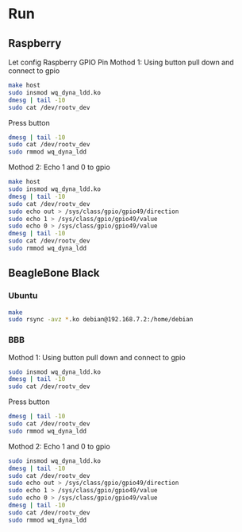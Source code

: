 # Run
## Raspberry
Let config Raspberry GPIO Pin
Mothod 1: Using button pull down and connect to gpio
```bash
make host
sudo insmod wq_dyna_ldd.ko
dmesg | tail -10
sudo cat /dev/rootv_dev
```
Press button
```bash
dmesg | tail -10
sudo cat /dev/rootv_dev
sudo rmmod wq_dyna_ldd
```
Mothod 2: Echo 1 and 0 to gpio
```bash
make host
sudo insmod wq_dyna_ldd.ko
dmesg | tail -10
sudo cat /dev/rootv_dev
sudo echo out > /sys/class/gpio/gpio49/direction
sudo echo 1 > /sys/class/gpio/gpio49/value
sudo echo 0 > /sys/class/gpio/gpio49/value
dmesg | tail -10
sudo cat /dev/rootv_dev
sudo rmmod wq_dyna_ldd
```
## BeagleBone Black
### Ubuntu
```bash
make
sudo rsync -avz *.ko debian@192.168.7.2:/home/debian
```
### BBB
Mothod 1: Using button pull down and connect to gpio
```bash
sudo insmod wq_dyna_ldd.ko
dmesg | tail -10
sudo cat /dev/rootv_dev
```
Press button
```bash
dmesg | tail -10
sudo cat /dev/rootv_dev
sudo rmmod wq_dyna_ldd
```
Mothod 2: Echo 1 and 0 to gpio
```bash
sudo insmod wq_dyna_ldd.ko
dmesg | tail -10
sudo cat /dev/rootv_dev
sudo echo out > /sys/class/gpio/gpio49/direction
sudo echo 1 > /sys/class/gpio/gpio49/value
sudo echo 0 > /sys/class/gpio/gpio49/value
dmesg | tail -10
sudo cat /dev/rootv_dev
sudo rmmod wq_dyna_ldd
```